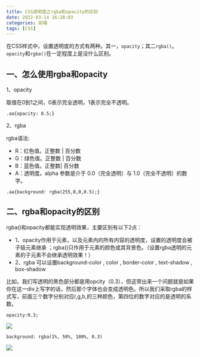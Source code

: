 ```yaml
---
title: CSS透明度之rgba和opacity的区别
date: 2022-03-14 16:28:03
categories: 前端
tags: [CSS]
---
```

在CSS样式中，设置透明度的方式有两种。其一，`opacity`；其二`rgba()`。
`opacity`和`rgba()`在一定程度上是没什么区别。
## 一、怎么使用rgba和opacity
1、opacity

取值在0到1之间，0表示完全透明，1表示完全不透明。
```
.aa{opacity: 0.5;}
```
2、rgba

rgba语法:
- R：红色值。正整数 | 百分数
- G：绿色值。正整数 | 百分数
- B：蓝色值。正整数| 百分数
- A：透明度。alpha 参数是介于 0.0（完全透明）与 1.0（完全不透明）的数字。
```
.aa{background: rgba(255,0,0,0.5);}
```
## 二、rgba和opacity的区别
rgba()和opacity都能实现透明效果，主要区别有以下2点：
- 1、opacity作用于元素，以及元素内的所有内容的透明度，设置的透明度会被子级元素继承 ；rgba()只作用于元素的颜色或其背景色。（设置rgba透明的元素的子元素不会继承透明效果！）
- 2、rgba 可以设置background-color ,  color , border-color , text-shadow , box-shadow

比如，我们写透明的黑色部分都是用opcity（0.3），但这带出来一个问题就是如果你在这一div上写字的话，然后那个字体也会变成透明色。所以我们采取rgba的样式写，前面三个数字分别对应r,g,b,的三种颜色，第四位的数字对应的是透明的系数。
```
opacity:0.3;
```
![](https://upload-images.jianshu.io/upload_images/10024246-c0cf99861e6fd01a.png?imageMogr2/auto-orient/strip%7CimageView2/2/w/1240)
```
background: rgba(1%, 50%, 100%, 0.3)
```

![](https://upload-images.jianshu.io/upload_images/10024246-01eb5f842183b38d.png?imageMogr2/auto-orient/strip%7CimageView2/2/w/1240)
